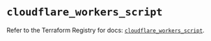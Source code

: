 # `cloudflare_workers_script`

Refer to the Terraform Registry for docs: [`cloudflare_workers_script`](https://registry.terraform.io/providers/cloudflare/cloudflare/4.39.0/docs/resources/workers_script).
